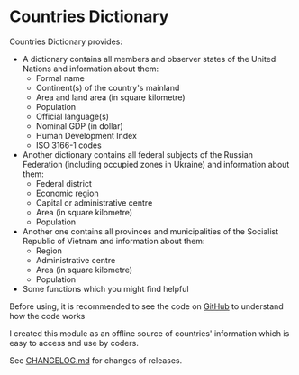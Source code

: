 # Countries Dictionary
Countries Dictionary provides: 
- A dictionary contains all members and observer states of the United Nations and information about them:
    - Formal name
    - Continent(s) of the country's mainland
    - Area and land area (in square kilometre)
    - Population
    - Official language(s)
    - Nominal GDP (in dollar)
    - Human Development Index
    - ISO 3166-1 codes
- Another dictionary contains all federal subjects of the Russian Federation (including occupied zones in Ukraine) and information about them:
    - Federal district
    - Economic region
    - Capital or administrative centre
    - Area (in square kilometre)
    - Population
- Another one contains all provinces and municipalities of the Socialist Republic of Vietnam and information about them:
    - Region
    - Administrative centre
    - Area (in square kilometre)
    - Population
 - Some functions which you might find helpful

Before using, it is recommended to see the code on [GitHub](https://github.com/ThienFakeVN/countries_dictionary/) to understand how the code works

I created this module as an offline source of countries' information which is easy to access and use by coders.

See [CHANGELOG.md](https://github.com/ThienFakeVN/countries_dictionary/blob/main/CHANGELOG.md) for changes of releases.